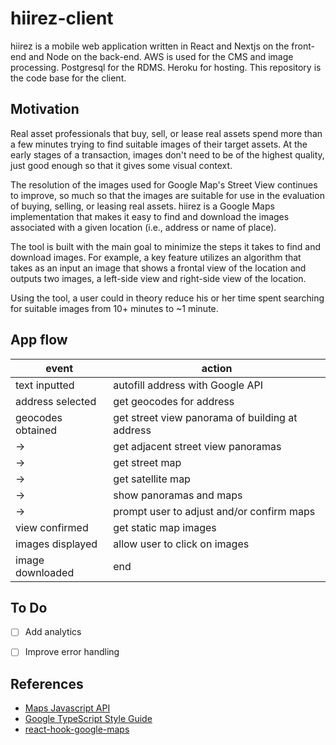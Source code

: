 # hiirez-client

hiirez is a mobile web application written in React and Nextjs on the front-end and Node on the back-end. AWS is used for the CMS and image processing. Postgresql for the RDMS. Heroku for hosting. This repository is the code base for the client.

## Motivation

Real asset professionals that buy, sell, or lease real assets spend more than a few minutes trying to find suitable images of their target assets. At the early stages of a transaction, images don't need to be of the highest quality, just good enough so that it gives some visual context. 

The resolution of the images used for Google Map's Street View continues to improve, so much so that the images are suitable for use in the evaluation of buying, selling, or leasing real assets. hiirez is a Google Maps implementation that makes it easy to find and download the images associated with a given location (i.e., address or name of place). 

The tool is built with the main goal to minimize the steps it takes to find and download images. For example, a key feature utilizes an algorithm that takes as an input an image that shows a frontal view of the location and 
outputs two images, a left-side view and right-side view of the location. 

Using the tool, a user could in theory reduce his or her time spent searching for suitable images from 10+ minutes to ~1 minute. 

## App flow 

event                     | action
--------------------------|------------------------------------------------
text inputted             | autofill address with Google API    
address selected          | get geocodes for address                        
geocodes obtained         | get street view panorama of building at address   
->                        | get adjacent street view panoramas                
->                        | get street map                                    
->                        | get satellite map                                 
->                        | show panoramas and maps                           
->                        | prompt user to adjust and/or confirm maps         
view confirmed            | get static map images                             
images displayed          | allow user to click on images                     
image downloaded          | end                                               

## To Do

* [ ] Add analytics
* [ ] Improve error handling


## References
* [Maps Javascript API](https://developers.google.com/maps/documentation/javascript/overview)
* [Google TypeScript Style Guide](https://google.github.io/styleguide/tsguide.html)
* [react-hook-google-maps](https://github.com/jmarceli/react-hook-google-maps/blob/master/src/useGoogleMaps.ts)

